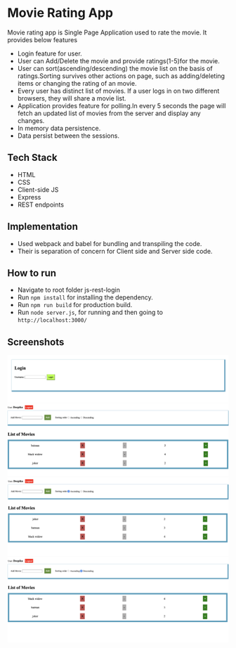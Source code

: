 #  Movie Rating App

Movie rating app is Single Page Application used to rate the movie. It provides below features
* Login feature for user.
* User can Add/Delete the movie and provide ratings(1-5)for the movie.
* User can sort(ascending/descending) the movie list on the basis of ratings.Sorting survives other actions on page, such as adding/deleting items or changing the rating of an movie.
* Every user has distinct list of movies. If a user logs in on two different browsers, they will share a movie list.
* Application provides feature for polling.In every 5 seconds the page will fetch an updated list of movies from the server and display any changes.
* In memory data persistence.
* Data persist between the sessions.

## Tech Stack
* HTML
* CSS
* Client-side JS
* Express
* REST endpoints

## Implementation
 * Used webpack and babel for bundling and transpiling the code.
 * Their is separation of concern for Client side and Server side code.

## How to run 
* Navigate to root folder js-rest-login
* Run `npm install` for installing the dependency.
* Run `npm run build` for production build.
* Run `node server.js`, for running and then going to `http://localhost:3000/`

## Screenshots
![login](./js-rest-login/screenshots/login.png)
![add Movies](./js-rest-login/screenshots/addMovies.png)
![ascendingSorting](./js-rest-login/screenshots/ascendingSorting.png)
![descendingSorting](./js-rest-login/screenshots/descendingSorting.png)


